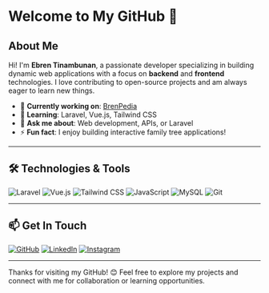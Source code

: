 # Welcome to My GitHub 👋

## About Me
Hi! I'm **Ebren Tinambunan**, a passionate developer specializing in building dynamic web applications with a focus on **backend** and **frontend** technologies. I love contributing to open-source projects and am always eager to learn new things.

- 🔭 **Currently working on**: [BrenPedia](https://brenpedia.com)
- 🌱 **Learning**: Laravel, Vue.js, Tailwind CSS
- 💬 **Ask me about**: Web development, APIs, or Laravel
- ⚡ **Fun fact**: I enjoy building interactive family tree applications!

---

## 🛠️ Technologies & Tools

![Laravel](https://img.shields.io/badge/Laravel-F05340?style=for-the-badge&logo=laravel&logoColor=white)
![Vue.js](https://img.shields.io/badge/Vue.js-35495E?style=for-the-badge&logo=vue.js&logoColor=4FC08D)
![Tailwind CSS](https://img.shields.io/badge/Tailwind_CSS-38B2AC?style=for-the-badge&logo=tailwind-css&logoColor=white)
![JavaScript](https://img.shields.io/badge/JavaScript-F7DF1E?style=for-the-badge&logo=javascript&logoColor=black)
![MySQL](https://img.shields.io/badge/MySQL-4479A1?style=for-the-badge&logo=mysql&logoColor=white)
![Git](https://img.shields.io/badge/Git-F05032?style=for-the-badge&logo=git&logoColor=white)

---

## 📫 Get In Touch

[![GitHub](https://img.shields.io/badge/GitHub-181717?style=for-the-badge&logo=github&logoColor=white)](https://github.com/ebrentinambunan)
[![LinkedIn](https://img.shields.io/badge/LinkedIn-0077B5?style=for-the-badge&logo=linkedin&logoColor=white)](https://linkedin.com/in/ebrentinambunan)
[![Instagram](https://img.shields.io/badge/Instagram-E4405F?style=for-the-badge&logo=instagram&logoColor=white)](https://instagram.com/ebren_tinambunan)

---

Thanks for visiting my GitHub! 😊 Feel free to explore my projects and connect with me for collaboration or learning opportunities.
